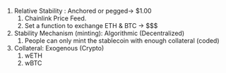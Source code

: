 1. Relative Stability : Anchored or pegged-> $1.00
    1. Chainlink Price Feed.
    2. Set a function to exchange ETH & BTC -> $$$
2. Stability Mechanism (minting): Algorithmic (Decentralized)
    1. People can only mint the stablecoin with enough collateral (coded)
3. Collateral: Exogenous (Crypto)
    1. wETH
    2. wBTC